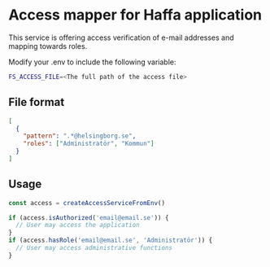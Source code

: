 # Access mapper for Haffa application

This service is offering access verification of e-mail addresses and mapping towards roles.

Modify your .env to include the following variable:

```sh
FS_ACCESS_FILE=<The full path of the access file>
```

## File format

```JSON
[
  {
    "pattern": ".*@helsingborg.se",
    "roles": ["Administratör", "Kommun"]
  }
]
```

## Usage

```javascript
const access = createAccessServiceFromEnv()

if (access.isAuthorized('email@email.se')) {
  // User may access the application
}
if (access.hasRole('email@email.se', 'Administratör')) {
  // User may access administrative functions
}
```
